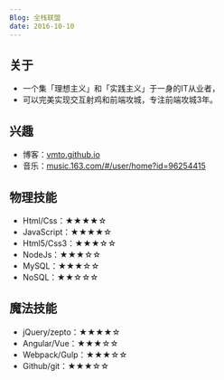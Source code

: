 ```yaml
---
Blog: 全栈联盟
date: 2016-10-10
---
```

## 关于
 - 一个集「理想主义」和「实践主义」于一身的IT从业者，
 - 可以完美实现交互射鸡和前端攻城，专注前端攻城3年。
 
## 兴趣
 + 博客：[vmto.github.io](https://vmto.github.io)
 + 音乐：[music.163.com/#/user/home?id=96254415](http://music.163.com/#/user/home?id=96254415)

## 物理技能
 + Html/Css：★★★★☆
 + JavaScript：★★★★☆
 + Html5/Css3：★★★☆☆
 + NodeJs：★★★☆☆
 + MySQL：★★★☆☆
 + NoSQL：★★☆☆☆

## 魔法技能
 + jQuery/zepto：★★★★☆
 + Angular/Vue：★★★☆☆
 + Webpack/Gulp：★★★☆☆
 + Github/git：★★★☆☆

